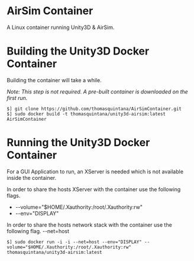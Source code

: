 AirSim Container
================

A Linux container running Unity3D & AirSim.

# Building the Unity3D Docker Container

Building the container will take a while.

*Note: This step is not required. A pre-built container is downloaded on the first run.*

```
$] git clone https://github.com/thomasquintana/AirSimContainer.git
$] sudo docker build -t thomasquintana/unity3d-airsim:latest AirSimContainer
```

# Running the Unity3D Docker Container

For a GUI Application to run, an XServer is needed which is not available inside the container.

In order to share the hosts XServer with the container use the following flags.

 - --volume="$HOME/.Xauthority:/root/.Xauthority:rw"
 - --env="DISPLAY"

In order to share the hosts network stack with the container use the following flag.
--net=host

```
$] sudo docker run -i -i --net=host --env="DISPLAY" --volume="$HOME/.Xauthority:/root/.Xauthority:rw" thomasquintana/unity3d-airsim:latest
```
